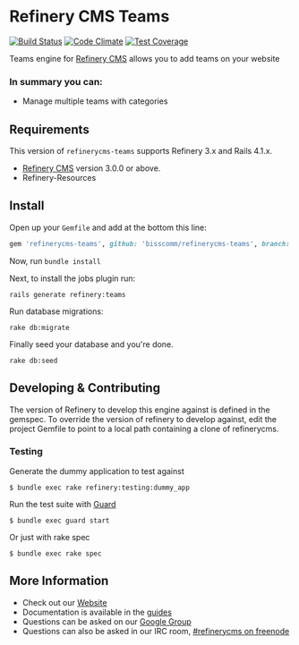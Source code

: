# Refinery CMS Teams

[![Build Status](https://travis-ci.org/bisscomm/refinerycms-teams.svg?branch=master)](https://travis-ci.org/bisscomm/refinerycms-teams) [![Code Climate](https://codeclimate.com/github/bisscomm/refinerycms-teams/badges/gpa.svg)](https://codeclimate.com/github/bisscomm/refinerycms-teams) [![Test Coverage](https://codeclimate.com/github/bisscomm/refinerycms-teams/badges/coverage.svg)](https://codeclimate.com/github/bisscomm/refinerycms-teams/coverage)

Teams engine for [Refinery CMS](http://refinerycms.com) allows you to add teams on your website

### In summary you can:
* Manage multiple teams with categories

## Requirements

This version of `refinerycms-teams` supports Refinery 3.x and Rails 4.1.x.

* [Refinery CMS](http://refinerycms.com) version 3.0.0 or above.
* Refinery-Resources

## Install

Open up your ``Gemfile`` and add at the bottom this line:

```ruby
gem 'refinerycms-teams', github: 'bisscomm/refinerycms-teams', branch: 'master'
```

Now, run ``bundle install``

Next, to install the jobs plugin run:

    rails generate refinery:teams

Run database migrations:

    rake db:migrate

Finally seed your database and you're done.

    rake db:seed

## Developing & Contributing

The version of Refinery to develop this engine against is defined in the gemspec. To override the version of refinery to develop against, edit the project Gemfile to point to a local path containing a clone of refinerycms.

### Testing

Generate the dummy application to test against

    $ bundle exec rake refinery:testing:dummy_app

Run the test suite with [Guard](https://github.com/guard/guard)

    $ bundle exec guard start

Or just with rake spec

    $ bundle exec rake spec


## More Information
* Check out our [Website](http://refinerycms.com/)
* Documentation is available in the [guides](http://refinerycms.com/guides)
* Questions can be asked on our [Google Group](http://group.refinerycms.org)
* Questions can also be asked in our IRC room, [#refinerycms on freenode](irc://irc.freenode.net/refinerycms)